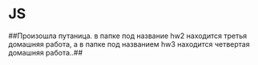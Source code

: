 # JS

##Произошла путаница. в папке под название hw2 находится третья домашняя работа, а в папке под названием hw3 находится четвертая домашняя работа..##
